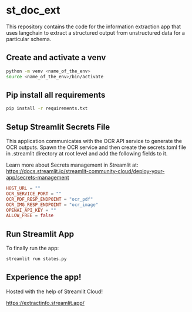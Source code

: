 # st_doc_ext

This repository contains the code for the information extraction app that uses langchain
to extract a structured output from unstructured data for a particular schema.


## Create and activate a venv
```bash
python -m venv <name_of_the_env>
source <name_of_the_env>/bin/activate
```


## Pip install all requirements

```bash
pip install -r requirements.txt
```

## Setup Streamlit Secrets File

This application communicates with the OCR API service to generate the OCR outputs. 
Spawn the OCR service and then create the secrets.toml file in .streamlit directory at root level and add the following fields to it.

Learn more about Secrets management in Streamlit at: https://docs.streamlit.io/streamlit-community-cloud/deploy-your-app/secrets-management

```toml
HOST_URL = ""
OCR_SERVICE_PORT = ""
OCR_PDF_RESP_ENDPOINT = "ocr_pdf"
OCR_IMG_RESP_ENDPOINT = "ocr_image"
OPENAI_API_KEY = ""
ALLOW_FREE = false
```

## Run Streamlit App

To finally run the app:

```bash
streamlit run states.py
```

## Experience the app!

Hosted with the help of Streamlit Cloud!

https://extractinfo.streamlit.app/

